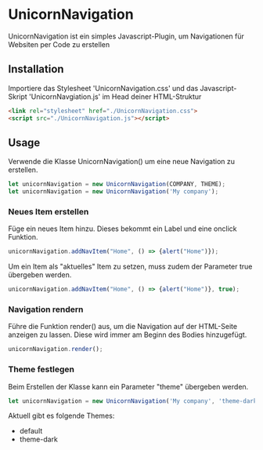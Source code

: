 # UnicornNavigation

UnicornNavigation ist ein simples Javascript-Plugin, um 
Navigationen für Websiten per Code zu erstellen

## Installation
Importiere das Stylesheet 'UnicornNavigation.css' und das
Javascript-Skript 'UnicornNavgiation.js' im Head deiner
HTML-Struktur

```html
<link rel="stylesheet" href="./UnicornNavigation.css">
<script src="./UnicornNavigation.js"></script>
```

## Usage
Verwende die Klasse UnicornNavigation() um eine neue Navigation
zu erstellen.

```javascript
let unicornNavigation = new UnicornNavigation(COMPANY, THEME);
let unicornNavigation = new UnicornNavigation('My company');
```

### Neues Item erstellen
Füge ein neues Item hinzu. Dieses bekommt ein Label und eine onclick
Funktion.

```javascript
unicornNavigation.addNavItem("Home", () => {alert("Home")});
```

Um ein Item als "aktuelles" Item zu setzen, muss zudem der Parameter
true übergeben werden.

```javascript
unicornNavigation.addNavItem("Home", () => {alert("Home")}, true);
```

### Navigation rendern
Führe die Funktion render() aus, um die Navigation auf der
HTML-Seite anzeigen zu lassen. Diese wird immer am 
Beginn des Bodies hinzugefügt.

```javascript
unicornNavigation.render();
```

### Theme festlegen
Beim Erstellen der Klasse kann ein Parameter "theme" übergeben werden.

```javascript
let unicornNavigation = new UnicornNavigation('My company', 'theme-dark');
```

Aktuell gibt es folgende Themes:
- default
- theme-dark